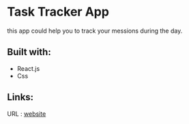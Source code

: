 # Task Tracker App

this app could help you to track your messions during the day.

## Built with:
- React.js
- Css

## Links:
URL : [website](https://practice-9dc90.web.app/)

